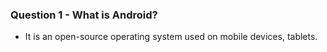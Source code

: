 ### Question 1 - What is Android?
- It is an open-source operating system used on mobile devices, tablets. 
